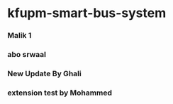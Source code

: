 # kfupm-smart-bus-system

### Malik 1

### abo srwaal

### New Update By Ghali

### extension test by Mohammed